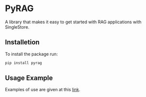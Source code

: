 # PyRAG

A library that makes it easy to get started with RAG applications with SingleStore.

## Installetion

To install the package run:

```sh
pip install pyrag
```

## Usage Example

Examples of use are given at this [link](https://github.com/singlestore-labs/pyrag/tree/main/examples).
